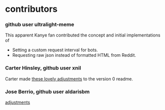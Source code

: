 # contributors

### github user ultralight-meme

This apparent Kanye fan contributed the concept and initial implementations of

* Setting a custom request interval for bots.
* Requesting raw json instead of formatted HTML from Reddit.

### Carter Hinsley, github user xnil

Carter made [these lovely
adjustments](https://github.com/turnage/graw/commit/5bf2ae37dd06a1fb8cfe38b5c4aa944c1f8a236d)
to the version 0 readme.


### Jose Berrio, github user aldarisbm

[adjustments](https://github.com/turnage/graw/commit/3292de9637e4f214ea8aafc6133be7363a6e16ef)
